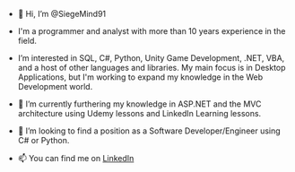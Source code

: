 - 👋 Hi, I’m @SiegeMind91

- I'm a programmer and analyst with more than 10 years experience in the field. 

- I’m interested in SQL, C#, Python, Unity Game Development, .NET, VBA, and a host of other languages and libraries. My main focus is in Desktop Applications, but I'm working to expand my knowledge in the Web Development world. 

- 🌱 I’m currently furthering my knowledge in ASP.NET and the MVC architecture using Udemy lessons and LinkedIn Learning lessons. 

- 👀  I’m looking to find a position as a Software Developer/Engineer using C# or Python. 

- 📫 You can find me on [LinkedIn](https://www.linkedin.com/in/cj-harrison-7712a6196/)  

<!---
SiegeMind91/SiegeMind91 is a ✨ special ✨ repository because its `README.md` (this file) appears on your GitHub profile.
You can click the Preview link to take a look at your changes.
--->
